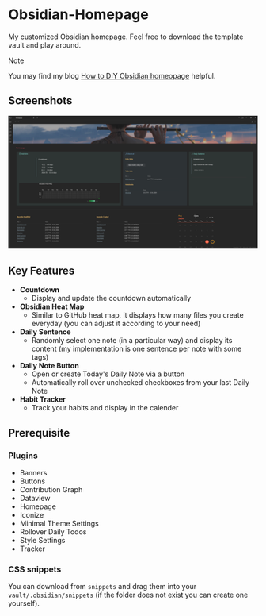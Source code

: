# Obsidian-Homepage
My customized Obsidian homepage. Feel free to download the template vault and play around.
> [!Note]
> You may find my blog [How to DIY Obsidian homeopage](https://ghost04718.github.io/skills/obsidian/2024/08/14/Obsidian-homepage.html) helpful.

## Screenshots
![screenshot](screenshots/dark.png)

## Key Features
- **Countdown**
  - Display and update the countdown automatically
- **Obsidian Heat Map**
  - Similar to GitHub heat map, it displays how many files you create everyday (you can adjust it according to your need)
- **Daily Sentence**
  - Randomly select one note (in a particular way) and display its content (my implementation is one sentence per note with some tags)
- **Daily Note Button**
  - Open or create Today's Daily Note via a button
  - Automatically roll over unchecked checkboxes from your last Daily Note
- **Habit Tracker**
  - Track your habits and display in the calender

## Prerequisite
### Plugins
- Banners
- Buttons
- Contribution Graph
- Dataview
- Homepage
- Iconize
- Minimal Theme Settings
- Rollover Daily Todos
- Style Settings
- Tracker
### CSS snippets
You can download from `snippets` and drag them into your `vault/.obsidian/snippets` (if the folder does not exist you can create one yourself).
